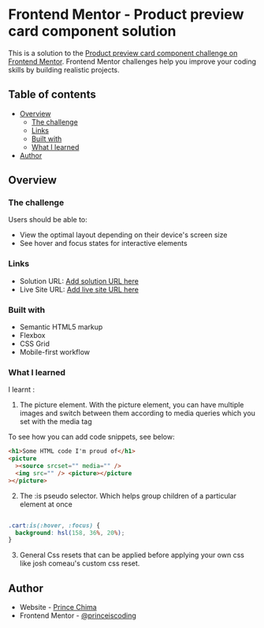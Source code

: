 # Frontend Mentor - Product preview card component solution

This is a solution to the [Product preview card component challenge on Frontend Mentor](https://www.frontendmentor.io/challenges/product-preview-card-component-GO7UmttRfa). Frontend Mentor challenges help you improve your coding skills by building realistic projects.

## Table of contents

- [Overview](#overview)
  - [The challenge](#the-challenge)
  - [Links](#links)
  - [Built with](#built-with)
  - [What I learned](#what-i-learned)
- [Author](#author)

## Overview

### The challenge

Users should be able to:

- View the optimal layout depending on their device's screen size
- See hover and focus states for interactive elements

### Links

- Solution URL: [Add solution URL here](https://github.com/princeiscoding/product-preview-card-component-main)
- Live Site URL: [Add live site URL here](https://fe-mentor-productcard.netlify.app/)

### Built with

- Semantic HTML5 markup
- Flexbox
- CSS Grid
- Mobile-first workflow

### What I learned

I learnt :

1. The picture element. With the picture element, you can have multiple images and switch between them according to media queries which you set with the media tag

To see how you can add code snippets, see below:

```html
<h1>Some HTML code I'm proud of</h1>
<picture
  ><source srcset="" media="" />
  <img src="" /> <picture></picture
></picture>
```

2. The :is pseudo selector. Which helps group children of a particular element at once

```html

```

```css
.cart:is(:hover, :focus) {
  background: hsl(158, 36%, 20%);
}
```

3. General Css resets that can be applied before applying your own css like josh comeau's custom css reset.

## Author

- Website - [Prince Chima](https://fe-mentor-productcard.netlify.app/)
- Frontend Mentor - [@princeiscoding](https://www.frontendmentor.io/profile/yourusername)

```

```
